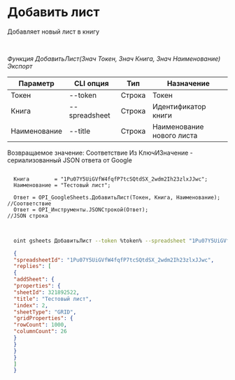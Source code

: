 ﻿---
sidebar_position: 1
---

# Добавить лист
 Добавляет новый лист в книгу




<br/>


*Функция ДобавитьЛист(Знач Токен, Знач Книга, Знач Наименование) Экспорт*

  | Параметр | CLI опция | Тип | Назначение |
  |-|-|-|-|
  | Токен | --token | Строка | Токен |
  | Книга | --spreadsheet | Строка | Идентификатор книги |
  | Наименование | --title | Строка | Наименование нового листа |

  
  Возвращаемое значение:   Соответствие Из КлючИЗначение - сериализованный JSON ответа от Google


```bsl title="Пример кода"
  
  Книга        = "1Pu07Y5UiGVfW4fqfP7tcSQtdSX_2wdm2Ih23zlxJJwc";
  Наименование = "Тестовый лист";
  
  Ответ = OPI_GoogleSheets.ДобавитьЛист(Токен, Книга, Наименование); //Соответствие
  Ответ = OPI_Инструменты.JSONСтрокой(Ответ);                        //JSON строка
  
```
	


```sh title="Пример команды CLI"
    
  oint gsheets ДобавитьЛист --token %token% --spreadsheet "1Pu07Y5UiGVfW4fqfP7tcSQtdSX_2wdm2Ih23zlxJJwc" --title "Тестовый лист"

```

```json title="Результат"
  {
  "spreadsheetId": "1Pu07Y5UiGVfW4fqfP7tcSQtdSX_2wdm2Ih23zlxJJwc",
  "replies": [
  {
  "addSheet": {
  "properties": {
  "sheetId": 321892522,
  "title": "Тестовый лист",
  "index": 2,
  "sheetType": "GRID",
  "gridProperties": {
  "rowCount": 1000,
  "columnCount": 26
  }
  }
  }
  }
  ]
  }
```
